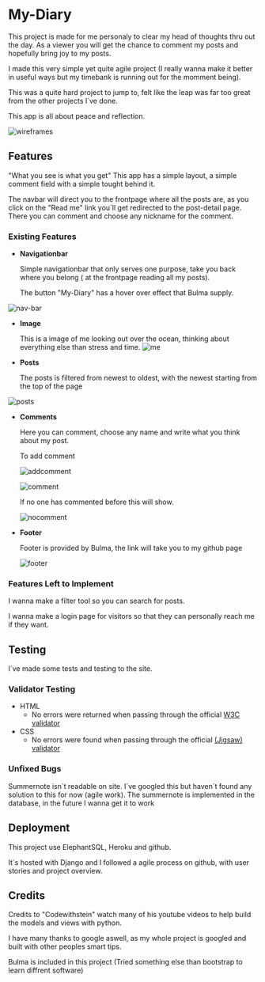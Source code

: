 
# My-Diary

 This project is made for me personaly to clear my head of thoughts thru out the day.
 As a viewer you will get the chance to comment my posts and hopefully bring joy to my posts.

 I made this very simple yet quite agile project (I really wanna make it better in useful ways but my timebank is running out for the momment being).

 This was a quite hard project to jump to, felt like the leap was far too great from the other projects I´ve done.

 This app is all about peace and reflection.

 ![wireframes](my_diary/static/media/read-me-media/wireframes.jpg)

## Features 

"What you see is what you get"
This app has a simple layout, a simple comment field with a simple tought behind it.

The navbar will direct you to the frontpage where all the posts are, as you click on the "Read me" link you´ll get redirected to the post-detail page.
There you can comment and choose any nickname for the comment.


### Existing Features

- __Navigationbar__

    Simple navigationbar that only serves one purpose, take you back where you belong ( at the frontpage reading all my posts).

    The button  "My-Diary" has a hover over effect that Bulma supply.

![nav-bar](my_diary/static/media/read-me-media/nav-bar.jpg)
- __Image__

    This is a image of me looking out over the ocean, thinking about everything else than stress and time.
![me](my_diary/static/media/jag.jpg)
- __Posts__
    
    The posts is filtered from newest to oldest, with the newest starting from the top of the page

![posts](my_diary/static/media/read-me-media/posts.jpg)

- __Comments__

    Here you can comment, choose any name and write what you think about my post.

    To add comment

    ![addcomment](my_diary/static/media/read-me-media/add-comment.jpg)

    ![comment](my_diary/static/media/read-me-media/comments.jpg)

    If no one has commented before this will show.

    ![nocomment](my_diary/static/media/read-me-media/no-comments.jpg)
- __Footer__

    Footer is provided by Bulma, the link will take you to my github page

    ![footer](my_diary/static/media/read-me-media/footer.jpg)

### Features Left to Implement

I wanna make a filter tool so you can search for posts.

I wanna make a login page for visitors so that they can personally reach me if they want.


## Testing 

I´ve made some tests and testing to the site.



### Validator Testing 
- HTML
  - No errors were returned when passing through the official [W3C validator](https://validator.w3.org/nu/?doc=https%3A%2F%2Fmy-diary-leetzner.herokuapp.com%2F)
- CSS
  - No errors were found when passing through the official [(Jigsaw) validator](https://jigsaw.w3.org/css-validator/validator?uri=https%3A%2F%2Fmy-diary-leetzner.herokuapp.com%2F&profile=css3svg&usermedium=all&warning=1&vextwarning=&lang=sv)

### Unfixed Bugs

Summernote isn´t readable on site. 
I´ve googled this but haven´t found any solution to this for now (agile work).
The summernote is implemented in the database, in the future I wanna get it to work

## Deployment

This project use ElephantSQL, Heroku and github.

It´s hosted with Django and I followed a agile process on github, with user stories and project overview.

## Credits 

Credits to "Codewithstein" watch many of his youtube videos to help build the models and views with python.

I have many thanks to google aswell, as my whole project is googled and built with other peoples smart tips.

Bulma is included in this project (Tried something else than bootstrap to learn diffrent software)


 